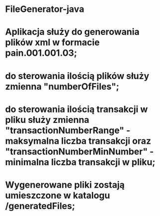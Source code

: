 # FileGenerator-java

# Aplikacja służy do generowania plików xml w formacie pain.001.001.03;
# do sterowania ilością plików służy zmienna "numberOfFiles";
# do sterowania ilością transakcji w pliku służy zmienna "transactionNumberRange" - maksymalna liczba transakcji oraz "transactionNumberMinNumber" - minimalna liczba transakcji w pliku;
# Wygenerowane pliki zostają umieszczone w katalogu /generatedFiles;
